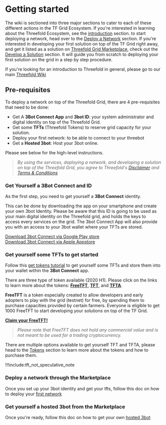 # Getting started

The wiki is sectioned into three major sections to cater to each of these different actions in the TF Grid Ecosystem. If you're interested in learning about the Threefold Ecosystem, see the [introduction](#intro) section. to start deploying a network, head over to the  [Deploy a Network](#getting_started_network.md) section. If you're interested in developing your first solution on top of the TF Grid right away, and get it listed as a solution on [Threefold Grid Marketplace](#marketplace), check out the [Develop a Solution](getting_started_first_solution.md) section. It will guide you from scratch to deploying your first solution on the grid in a step by step procedure.

If you're looking for an introduction to Threefold in general, please go to our main [Threefold Wiki](wiki.threefold.io) 


## Pre-requisites

To deploy a network on top of the Threefold Grid, there are 4 pre-requisites that need to be done:
- Get A __3Bot Connect App__ and __3bot ID__: your system administrator and digital identity on top of the Threefold Grid.
- Get some __TFTs__ (Threefold Tokens) to reserve grid capacity for your solution.
- Deploy your first network: to be able to connect to your threebot
- Get a __Hosted 3bot__: Host your 3bot online.

Please see below for the high-level instructions.

> _By using the services, deploying a network, and developing a solution on top of the Threefold Grid, you agree to Threefold's [Disclaimer](#disclaimer) and [Terms & Conditions](terms_conditions.md)_

### Get Yourself a 3Bot Connect and ID

As the first step, you need to get yourself a **3Bot Connect** identity.  

This can be done by downloading the app on your smartphone and create your own 3bot Identity. Please be aware that this ID is going to be used as your main digital identity on the Threefold grid, and holds the keys to access every services on the grid.  The 3bot Connect App will also provide you with an access to your 3bot wallet where your TFTs are stored.

 [Download 3bot Connect via Google Play store](https://play.google.com/store/apps/details?id=org.jimber.threebotlogin&hl=en) <BR>
 [Download 3bot Connect via Apple Appstore](https://apps.apple.com/us/app/3bot-connect/id1459845885)


 ### Get yourself some TFTs to get started

Follow this [get tokens tutorial](getting_started_tft.md) to get yourself some TFTs and store them into your wallet within the **3Bot Connect** app.

There are three type of token available (2020 H1). Please click on the links to learn more about the tokens: 
[__FreeTFT__](https://github.com/threefoldfoundation/tft-stellar/#freetft), [__TFT__](https://github.com/threefoldfoundation/tft-stellar/#tft), and [__TFTA__](https://github.com/threefoldfoundation/tft-stellar/#tfta).

__FreeTFT__ is a token especially created to allow developers and early adopters to play with the grid (testnet) for free, by spending them to purchase capacities provided by certain farmers. Everyone is eligible to get 1000 FreeTFT to start developing your solutions on top of the TF Grid. 

[__Claim your FreeTFT!__](https://getfreetft.testnet.threefold.io)

> _Please note that FreeTFT does not hold any commercial value and is not meant to be used for a trading cryptocurrency._

There are multiple options available to get yourself TFT and TFTA, please head to the [Tokens](tokens.md) section to  learn more about the tokens and how to purchase them.

!!!include:tft_not_speculative_note



 ### Deploy a network through the Marketplace

 Once you set up your 3bot identity and get your tfts, follow this doc on how to deploy your [first network](getting_started_network.md)


### Get yourself a **hosted 3bot** from the Marketplace

Once you're ready, follow this doc on how to get your own [hosted 3bot](threebot.md)  

